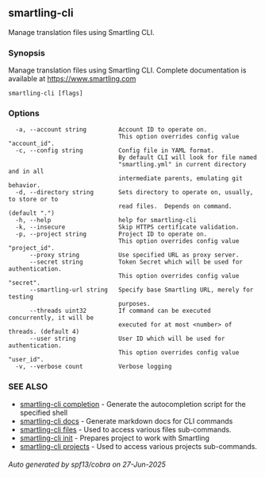 ## smartling-cli

Manage translation files using Smartling CLI.

### Synopsis

Manage translation files using Smartling CLI.
                Complete documentation is available at https://www.smartling.com

```
smartling-cli [flags]
```

### Options

```
  -a, --account string         Account ID to operate on.
                               This option overrides config value "account_id".
  -c, --config string          Config file in YAML format.
                               By default CLI will look for file named
                               "smartling.yml" in current directory and in all
                               intermediate parents, emulating git behavior.
  -d, --directory string       Sets directory to operate on, usually, to store or to
                               read files.  Depends on command. (default ".")
  -h, --help                   help for smartling-cli
  -k, --insecure               Skip HTTPS certificate validation.
  -p, --project string         Project ID to operate on.
                               This option overrides config value "project_id".
      --proxy string           Use specified URL as proxy server.
      --secret string          Token Secret which will be used for authentication.
                               This option overrides config value "secret".
      --smartling-url string   Specify base Smartling URL, merely for testing
                               purposes.
      --threads uint32         If command can be executed concurrently, it will be
                               executed for at most <number> of threads. (default 4)
      --user string            User ID which will be used for authentication.
                               This option overrides config value "user_id".
  -v, --verbose count          Verbose logging
```

### SEE ALSO

* [smartling-cli completion](smartling-cli_completion.md)	 - Generate the autocompletion script for the specified shell
* [smartling-cli docs](smartling-cli_docs.md)	 - Generate markdown docs for CLI commands
* [smartling-cli files](smartling-cli_files.md)	 - Used to access various files sub-commands.
* [smartling-cli init](smartling-cli_init.md)	 - Prepares project to work with Smartling
* [smartling-cli projects](smartling-cli_projects.md)	 - Used to access various projects sub-commands.

###### Auto generated by spf13/cobra on 27-Jun-2025
